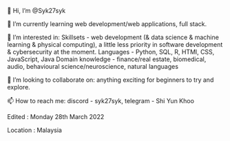 👋 Hi, I’m @Syk27syk

🌱 I’m currently learning web development/web applications, full stack. 

👀 I’m interested in: 
  Skillsets - web development (& data science & machine learning & physical computing), a little less priority in software development & cybersecurity at the moment. 
  Languages - Python, SQL, R, HTMl, CSS, JavaScript, Java
  Domain knowledge - finance/real estate, biomedical, audio, behavioural science/neuroscience, natural languages

💞️ I’m looking to collaborate on: anything exciting for beginners to try and explore. 

📫 How to reach me: discord - syk27syk, telegram - Shi Yun Khoo


Edited    : Monday 28th March 2022

Location  : Malaysia

<!---
Syk27syk/Syk27syk is a ✨ special ✨ repository because its `README.md` (this file) appears on your GitHub profile.
You can click the Preview link to take a look at your changes.
--->
